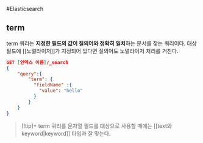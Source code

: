 #Elasticsearch 

## term
term 쿼리는 **지정한 필드의 값이 질의어와 정확히 일치**하는 문서를 찾는 쿼리이다. 대상 필드에 [[노멀라이저]]가 지정되어 있다면 질의어도 노멀라이저 처리를 거친다.

```json
GET [인덱스 이름]/_search
{
	"query":{
		"term": {
		  "fieldName" :{
		    "value": "hello"
		  }
		}
	}
}
```

> [!tip]+ 
> term 쿼리를 문자열 필드를 대상으로 사용할 때에는 [[text와 keyword|keyword]] 타입과 잘 맞는다.
